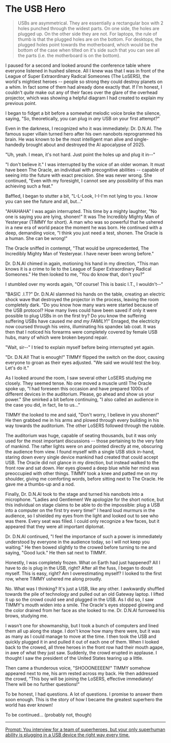 # The USB Hero

> USBs are asymmetrical. They are essentially a rectangular box with 2 holes punched through the widest parts. On one side, the holes are plugged up. On the other side they are not. For laptops, the rule of thumb is that the plugged holes are on the bottom. For desktops, the plugged holes point towards the motherboard, which would be the bottom of the case when tilted on it's side such that you can see all the parts (i.e. the motherboard is on the bottom).

I paused for a second and looked around the conference table where everyone listened in hushed silence.
All I knew was that I was in front of the League of Super Extraordinary Radical Someones (The LoSERS), the world's mightiest heroes -- people so strong they could destroy planets on a whim.
In fact some of them had already done exactly that.
If I'm honest, I couldn't *quite* make out any of their faces over the glare of the overhead projector, which was showing a helpful diagram I had created to explain my previous point.

I began to fidget a bit before a somewhat melodic voice broke the silence, saying, "So, theoretically, you can plug in *any* USB on your first attempt?"

Even in the darkness, I recognized who it was immediately: Dr. D.N.AI. The famous super villain turned hero after his own nanobots reprogrammed his brain. He was known to be the most intelligent man alive and single-handedly brought about and destroyed the AI apocalypse of 2025.

"Uh, yeah. I mean, it's not hard. Just point the holes up and plug it in--"

"I don't believe it." I was interrupted by the voice of an older woman. It must have been The Oracle, an individual with precognitive abilities -- capable of seeing into the future with exact precision. She was never wrong. She continued, "Even with my foresight, I cannot see any possibility of this man achieving such a feat."

Baffled, I began to stutter a bit, "L-L-Look, I-I-I'm not lying to you. I know you can see the future and all, but..."

"AHAHAHA" I was again interrupted. This time by a mighty laughter, "No one is saying you are lying, shonen!" It was The Incredibly Mighty Man of Yesteryear (TIMMY for short). A man who was so powerful that he ushered in a new era of world peace the moment he was born. He continued with a deep, demanding voice, "I think you just need a test, shonen. The Oracle is a human. She can be wrong!"

The Oracle sniffed in contempt, "That would be unprecedented, The Incredibly Mighty Man of Yesteryear. I have never been wrong before."

Dr. D.N.AI chimed in again, motioning his hand in my direction, "This man knows it is a crime to lie to the League of Super Extraordinary Radical Someones." He then looked to me, "You do know that, don't you?"

I stumbled over my words again, "Of course! This is basic I.T., I wouldn't--"

"BASIC .I.T?" Dr. D.N.AI slammed his hands on the table, creating an electric shock wave that destroyed the projector in the process, leaving the room completely dark. "Do you know how many wars were started because of the USB protocol? How many lives could have been saved if only it were possible to plug USBs in on the first try? Do you know the suffering suffering USBs have caused *me and my FAMILY*!" Enraged, the electricity now coursed through his veins, illuminating his spandex lab coat. It was then that I noticed his forearms were completely covered by female USB hubs, many of which were broken beyond repair.

"Wait, sir--" I tried to explain myself before being interrupted yet again.

"Dr. D.N.AI! That is enough!" TIMMY flipped the switch on the door, causing everyone to groan as their eyes adjusted. "We said we would test the boy. Let's do it."

As I looked around the room, I saw several other LoSERS studying me closely. They seemed tense. No one moved a muscle until The Oracle spoke up, "I had foreseen this occasion and have prepared 1000s of different devices in the auditorium. Please, go ahead and show us your power." She smirked a bit before continuing, "I also called an audience in the case you did, in fact, lie to us..."

TIMMY the looked to me and said, "Don't worry, I believe in you shonen!" He then grabbed me in his arms and plowed through every building in his way towards the auditorium.
The other LoSERS followed through the rubble.

The auditorium was huge, capable of seating thousands, but it was only used for the most important discussions --  those pertaining to the very fate of mankind.
The rafter lights were on and pointed directly at me, obscuring the audience from view.
I found myself with a single USB stick in-hand, staring down every single device mankind had created that could accept USB.
The Oracle did not glance in my direction, but instead walked to the front row and sat down. Her eyes glowed a deep blue while her mind was preoccupied with other things.
TIMMY took a knee and patted me on my shoulder, giving me comforting words, before sitting next to The Oracle.
He gave me a thumbs-up and a nod.

Finally, Dr. D.N.AI took to the stage and turned his nanobots into a microphone.
"Ladies and Gentlemen! We apologize for the short notice, but this individual on stage claims to be able to do the impossible: plug a USB into a computer on the first try every time!" I heard loud murmurs in the audience, so I shielded my eyes from the light and looked out to see who was there. Every seat was filled. I could only recognize a few faces, but it appeared that they were all important diplomat.

Dr. D.N.AI continued, "I feel the importance of such a power is immediately understood by everyone in the audience today, so I will not keep you waiting." He then bowed slightly to the crowed before turning to me and saying, "Good luck." He then sat next to TIMMY.

Honestly, I was completely frozen. What on Earth had just happened? All I have to do is plug in the USB, right? After all the fuss, I began to doubt myself. This is easy, right? Am I overestimating myself? I looked to the first row, where TIMMY ushered me along proudly.

No. What was I thinking? It's just a USB, like any other. I awkwardly shuffled towards the pile of technology and pulled out an old Gateway laptop. I lifted it up so the crowd could see and plugged in the USB. As I did so, I saw TIMMY's mouth widen into a smile. The Oracle's eyes stopped glowing and the color drained from her face as she looked to me. Dr. D.N.AI furrowed his brows, studying me.

I wasn't one for showmanship, but I took a bunch of computers and lined them all up along the stage. I don't know how many there were, but it was as many as I could manage to move at the time. I then took the USB and quickly plugged it in and pulled it out of each one of them. When I looked back to the crowed, all three heroes in the front row had their mouth agape, in awe of what they just saw. Suddenly, the crowd erupted in applause. I thought I saw the president of the United States tearing up a little.

Then came a thunderous voice, "SHOOONEEEEN!" TIMMY somehow appeared next to me, his arm rested across my back. He then addressed the crowd, "This boy will be joining the LoSERS, effective immediately! There will be no further questions!"

To be honest, I had questions. A lot of questions. I promise to answer them soon enough. This is the story of how I became the greatest superhero the world has ever known!

To be continued... (probably not, though)

---

[Prompt: You interview for a team of superheroes, but your only superhuman ability is plugging in a USB device the right way every time.](https://www.reddit.com/r/WritingPrompts/comments/umj7x5/wp_you_interview_for_a_team_of_superheroes_but/)
